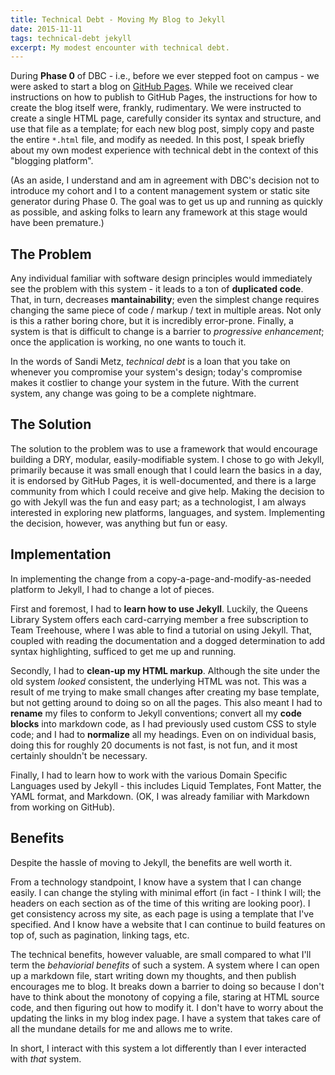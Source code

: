 ```yaml
---
title: Technical Debt - Moving My Blog to Jekyll
date: 2015-11-11
tags: technical-debt jekyll
excerpt: My modest encounter with technical debt.
---
```

During <strong>Phase 0</strong> of DBC - i.e., before we ever stepped foot on
campus - we were asked to start a blog on [GitHub
Pages](https://pages.github.com/). While we received clear instructions on how
to publish to GitHub Pages, the instructions for how to create the blog itself
were, frankly, rudimentary. We were instructed to create a single HTML page,
carefully consider its syntax and structure, and use that file as a template;
for each new blog post, simply copy and paste the entire `*.html` file, and
modify as needed. In this post, I speak briefly about my own modest experience
with technical debt in the context of this "blogging platform".

(As an aside, I understand and am in agreement with DBC's decision not to
introduce my cohort and I to a content management system or static site
generator during Phase 0. The goal was to get us up and running as quickly as
possible, and asking folks to learn any framework at this stage would have been
premature.)

## The Problem
Any individual familiar with software design principles would immediately see
the problem with this system - it leads to a ton of **duplicated code**. That,
in turn, decreases **mantainability**; even the simplest change requires
changing the same piece of code / markup / text in multiple areas. Not only is
this a rather boring chore, but it is incredibly error-prone. Finally, a system
is that is difficult to change is a barrier to *progressive enhancement*; once
the application is working, no one wants to touch it.

In the words of Sandi Metz, *technical debt* is a loan that you take on whenever
you compromise your system's design; today's compromise makes it costlier to
change your system in the future. With the current system, any change was going
to be a complete nightmare.

## The Solution
The solution to the problem was to use a framework that would encourage building
a DRY, modular, easily-modifiable system. I chose to go with Jekyll, primarily
because it was small enough that I could learn the basics in a day, it is
endorsed by GitHub Pages, it is well-documented, and there is a large community
from which I could receive and give help. Making the decision to go with Jekyll
was the fun and easy part; as a technologist, I am always interested in
exploring new platforms, languages, and system. Implementing the decision,
however, was anything but fun or easy.

## Implementation
In implementing the change from a copy-a-page-and-modify-as-needed platform to
Jekyll, I had to change a lot of pieces.

First and foremost, I had to **learn how to use Jekyll**. Luckily, the Queens
Library System offers each card-carrying member a free subscription to Team
Treehouse, where I was able to find a tutorial on using Jekyll. That, coupled
with reading the documentation and a dogged determination to add syntax
highlighting, sufficed to get me up and running.

Secondly, I had to **clean-up my HTML markup**. Although the site under the old
system *looked* consistent, the underlying HTML was not. This was a result of me
trying to make small changes after creating my base template, but not getting
around to doing so on all the pages. This also meant I had to **rename** my
files to conform to Jekyll conventions; convert all my **code blocks** into
markdown code, as I had previously used custom CSS to style code; and I had to
**normalize** all my headings. Even on on individual basis, doing this for
roughly 20 documents is not fast, is not fun, and it most certainly shouldn't be
necessary.

Finally, I had to learn how to work with the various Domain Specific Languages
used by Jekyll - this includes Liquid Templates, Font Matter, the YAML format,
and Markdown. (OK, I was already familiar with Markdown from working on GitHub).

## Benefits
Despite the hassle of moving to Jekyll, the benefits are well worth it.

From a technology standpoint, I know have a system that I can change easily. I
can change the styling with minimal effort (in fact - I think I will; the
headers on each section as of the time of this writing are looking poor). I get
consistency across my site, as each page is using a template that I've
specified. And I know have a website that I can continue to build features on
top of, such as pagination, linking tags, etc.

The technical benefits, however valuable, are small compared to what I'll term
the *behaviorial benefits* of such a system. A system where I can open up a
markdown file, start writing down my thoughts, and then publish encourages me to
blog. It breaks down a barrier to doing so because I don't have to think about
the monotony of copying a file, staring at HTML source code, and then figuring
out how to modify it. I don't have to worry about the updating the links in my
blog index page.  I have a system that takes care of all the mundane details for
me and allows me to write.

In short, I interact with this system a lot differently than I ever interacted
with *that* system.
